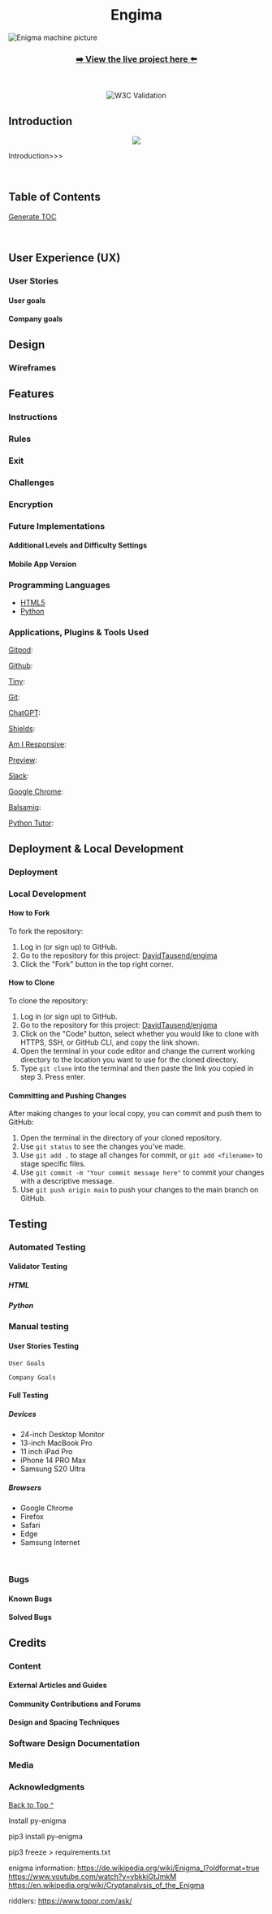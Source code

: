 <h1 align="center">Engima</h1>

<img src="/assets/images/enigma_machine.webp" alt="Enigma machine picture">

<h3 align="center"><a href="">➡️ View the live project here ⬅️</a></h3>

<br/>

<div align="center">

![W3C Validation]()

</div>

## Introduction

<div align="center"><img src="assets/images/readme/introduction/web_preview.webp"></div>

Introduction>>>

<br>

## Table of Contents

[Generate TOC](https://ecotrust-canada.github.io/markdown-toc/)

<br>

## User Experience (UX)

### User Stories

#### User goals

#### Company goals

## Design

### Wireframes


## Features

### Instructions

### Rules

### Exit

### Challenges

### Encryption

### Future Implementations

#### Additional Levels and Difficulty Settings

#### Mobile App Version

### Programming Languages

- [HTML5](https://en.wikipedia.org/wiki/HTML5)
- [Python](https://en.wikipedia.org/wiki/Python_(programming_language))

### Applications, Plugins & Tools Used

[Gitpod](https://www.gitpod.io):

[Github](https://github.com/):

[Tiny](https://tinypng.com/):

[Git](https://git-scm.com/):

[ChatGPT](https://chat.openai.com/auth/login):

[Shields](https://shields.io/):

[Am I Responsive](https://ui.dev/amiresponsive):

[Preview](https://support.apple.com/de-de/guide/preview/welcome/mac):

[Slack](https://slack.com): 

[Google Chrome](https://www.google.com/):

[Balsamiq](https://balsamiq.com):

[Python Tutor](https://pythontutor.com/javascript.html#mode=edit):

## Deployment & Local Development

### Deployment

### Local Development

#### How to Fork

To fork the repository:

1. Log in (or sign up) to GitHub.
2. Go to the repository for this project: [DavidTausend/engima](https://davidtausend.github.io/)
3. Click the "Fork" button in the top right corner.

#### How to Clone

To clone the repository:

1. Log in (or sign up) to GitHub.
2. Go to the repository for this project: [DavidTausend/enigma](https://davidtausend.github.io/)
3. Click on the "Code" button, select whether you would like to clone with HTTPS, SSH, or GitHub CLI, and copy the link shown.
4. Open the terminal in your code editor and change the current working directory to the location you want to use for the cloned directory.
5. Type `git clone` into the terminal and then paste the link you copied in step 3. Press enter.

#### Committing and Pushing Changes

After making changes to your local copy, you can commit and push them to GitHub:

1. Open the terminal in the directory of your cloned repository.
2. Use `git status` to see the changes you've made.
3. Use `git add .` to stage all changes for commit, or `git add <filename>` to stage specific files.
4. Use `git commit -m "Your commit message here"` to commit your changes with a descriptive message.
5. Use `git push origin main` to push your changes to the main branch on GitHub.

## Testing

### Automated Testing

#### Validator Testing

##### HTML

##### Python

### Manual testing

#### User Stories Testing

`User Goals`

`Company Goals`

#### Full Testing

##### Devices

- 24-inch Desktop Monitor
- 13-inch MacBook Pro
- 11 inch iPad Pro
- iPhone 14 PRO Max
- Samsung S20 Ultra

##### Browsers

- Google Chrome
- Firefox
- Safari
- Edge
- Samsung Internet

<br>

### Bugs

#### Known Bugs

#### Solved Bugs

## Credits

### Content

#### External Articles and Guides

#### Community Contributions and Forums

#### Design and Spacing Techniques

### Software Design Documentation

### Media

### Acknowledgments

[Back to Top ^](#introduction)

Install py-enigma

pip3 install py-enigma

pip3 freeze > requirements.txt

enigma information:
https://de.wikipedia.org/wiki/Enigma_I?oldformat=true
https://www.youtube.com/watch?v=ybkkiGtJmkM
https://en.wikipedia.org/wiki/Cryptanalysis_of_the_Enigma

riddlers:
https://www.toppr.com/ask/